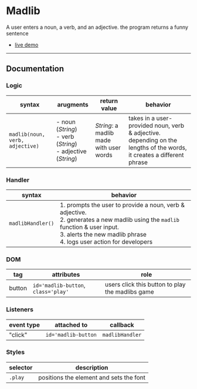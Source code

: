 # Madlib

A user enters a noun, a verb, and an adjective.  the program returns a funny sentence

* [live demo](https://colevanderswands.github.io/better-projects/separated/)

---

## Documentation



### Logic

| syntax | arugments | return value | behavior |
| --- | --- | --- | --- |
| `madlib(noun, verb, adjective)` | - noun (_String_) <br> - verb (_String_) <br> - adjective (_String_) <br> | _String_: a madlib made with user words | takes in a user-provided noun, verb & adjective. depending on the lengths of the words, it creates a different phrase |

### Handler

| syntax | behavior |
| --- | --- |
| `madlibHandler()` | 1. prompts the user to provide a noun, verb & adjective. <br> 2. generates a new madlib using the `madlib` function & user input. <br> 3. alerts the new madlib phrase <br> 4. logs user action for developers |

### DOM

| tag | attributes | role |
| --- | --- | --- |
| button | `id='madlib-button`, `class='play'` | users click this button to play the madlibs game |

### Listeners

| event type | attached to | callback |
| --- | --- | --- |
| "click" | `id='madlib-button` | `madlibHandler` |

### Styles

| selector | description |
| --- | --- |
| `.play` | positions the element and sets the font |

